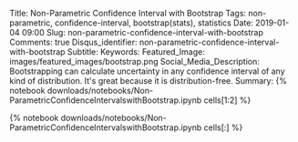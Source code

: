 Title: Non-Parametric Confidence Interval with Bootstrap
Tags: non-parametric, confidence-interval, bootstrap(stats), statistics
Date: 2019-01-04 09:00
Slug: non-parametric-confidence-interval-with-bootstrap
Comments: true
Disqus_identifier: non-parametric-confidence-interval-with-bootstrap
Subtitle:
Keywords: 
Featured_Image: images/featured_images/bootstrap.png
Social_Media_Description: Bootstrapping can calculate uncertainty in any confidence interval of any kind of distribution. It's great because it is distribution-free.
Summary: {% notebook downloads/notebooks/Non-ParametricConfidenceIntervalswithBootstrap.ipynb cells[1:2] %}

{% notebook downloads/notebooks/Non-ParametricConfidenceIntervalswithBootstrap.ipynb cells[:] %}


